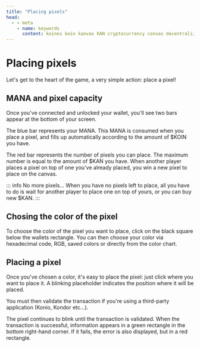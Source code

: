 ```yaml
---
title: "Placing pixels"
head:
  - - meta
    - name: keywords
      content: koinos koin kanvas KAN cryptocurrency canvas decentralized description pixel war r/place rplace
---
```


# Placing pixels

Let's get to the heart of the game, a very simple action: place a pixel!

## MANA and pixel capacity

Once you've connected and unlocked your wallet, you'll see two bars appear at the bottom of your screen.

The blue bar represents your MANA. This MANA is consumed when you place a pixel, and fills up automatically according to the amount of $KOIN you have.

The red bar represents the number of pixels you can place. The maximum number is equal to the amount of $KAN you have. When another player places a pixel on top of one you've already placed, you win a new pixel to place on the canvas.

::: info No more pixels...
When you have no pixels left to place, all you have to do is wait for another player to place one on top of yours, or you can buy new $KAN.
:::

## Chosing the color of the pixel

To choose the color of the pixel you want to place, click on the black square below the wallets rectangle. You can then choose your color via hexadecimal code, RGB, saved colors or directly from the color chart.

## Placing a pixel

Once you've chosen a color, it's easy to place the pixel: just click where you want to place it. A blinking placeholder indicates the position where it will be placed.

You must then validate the transaction if you're using a third-party application (Konio, Kondor etc...).

The pixel continues to blink until the transaction is validated. When the transaction is successful, information appears in a green rectangle in the bottom right-hand corner. If it fails, the error is also displayed, but in a red rectangle.
